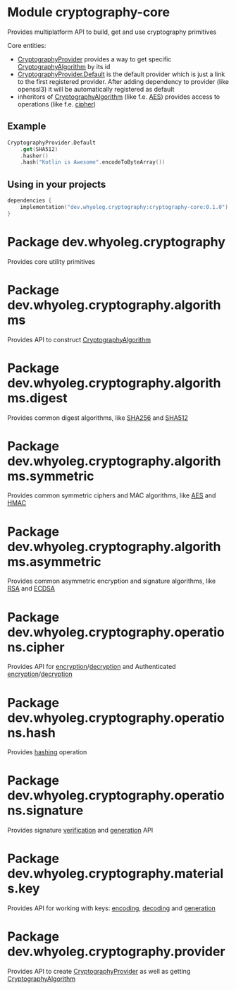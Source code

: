 # Module cryptography-core

Provides multiplatform API to build, get and use cryptography primitives

Core entities:

* [CryptographyProvider][CryptographyProvider] provides a way to get specific [CryptographyAlgorithm][CryptographyAlgorithm] by its id
* [CryptographyProvider.Default][CryptographyProvider.Default] is the default provider
  which is just a link to the first registered provider.
  After adding dependency to provider (like openssl3) it will be automatically registered as default
* inheritors of [CryptographyAlgorithm][CryptographyAlgorithm] (like f.e. [AES][AES]) provides access to operations (like
  f.e. [cipher][cipher])

## Example

```kotlin
CryptographyProvider.Default
    .get(SHA512)
    .hasher()
    .hash("Kotlin is Awesome".encodeToByteArray())
```

## Using in your projects

```kotlin
dependencies {
    implementation("dev.whyoleg.cryptography:cryptography-core:0.1.0")
}
```

[CryptographyProvider]: https://whyoleg.github.io/cryptography-kotlin/api/cryptography-core/dev.whyoleg.cryptography.provider/-cryptography-provider/index.html

[CryptographyProvider.Default]: https://whyoleg.github.io/cryptography-kotlin/api/cryptography-core/dev.whyoleg.cryptography.provider/-cryptography-provider/-default/index.html

[CryptographyAlgorithm]: https://whyoleg.github.io/cryptography-kotlin/api/cryptography-core/dev.whyoleg.cryptography.algorithms/-cryptography-algorithm/index.html

[AES]: https://whyoleg.github.io/cryptography-kotlin/api/cryptography-core/dev.whyoleg.cryptography.algorithms.symmetric/-a-e-s/index.html

[cipher]: https://whyoleg.github.io/cryptography-kotlin/api/cryptography-core/dev.whyoleg.cryptography.operations.cipher/-cipher/index.html

# Package dev.whyoleg.cryptography

Provides core utility primitives

# Package dev.whyoleg.cryptography.algorithms

Provides API to construct [CryptographyAlgorithm][CryptographyAlgorithm]

[CryptographyAlgorithm]: https://whyoleg.github.io/cryptography-kotlin/api/cryptography-core/dev.whyoleg.cryptography.algorithms/-cryptography-algorithm/index.html

# Package dev.whyoleg.cryptography.algorithms.digest

Provides common digest algorithms, like [SHA256][SHA256] and [SHA512][SHA512]

[SHA256]: https://whyoleg.github.io/cryptography-kotlin/api/cryptography-core/dev.whyoleg.cryptography.algorithms.digest/-s-h-a256/index.html

[SHA512]: https://whyoleg.github.io/cryptography-kotlin/api/cryptography-core/dev.whyoleg.cryptography.algorithms.digest/-s-h-a512/index.html

# Package dev.whyoleg.cryptography.algorithms.symmetric

Provides common symmetric ciphers and MAC algorithms, like [AES][AES] and [HMAC][HMAC]

[AES]: https://whyoleg.github.io/cryptography-kotlin/api/cryptography-core/dev.whyoleg.cryptography.algorithms.symmetric/-a-e-s/index.html

[HMAC]: https://whyoleg.github.io/cryptography-kotlin/api/cryptography-core/dev.whyoleg.cryptography.algorithms.symmetric/-h-m-a-c/index.html

# Package dev.whyoleg.cryptography.algorithms.asymmetric

Provides common asymmetric encryption and signature algorithms, like [RSA][RSA] and [ECDSA][ECDSA]

[RSA]: https://whyoleg.github.io/cryptography-kotlin/api/cryptography-core/dev.whyoleg.cryptography.algorithms.asymmetric/-r-s-a/index.html

[ECDSA]: https://whyoleg.github.io/cryptography-kotlin/api/cryptography-core/dev.whyoleg.cryptography.algorithms.asymmetric/-e-c-d-s-a/index.html

# Package dev.whyoleg.cryptography.operations.cipher

Provides API for [encryption][Encryptor]/[decryption][Decryptor] and
Authenticated [encryption][AuthenticatedEncryptor]/[decryption][AuthenticatedDecryptor]

[Encryptor]: https://whyoleg.github.io/cryptography-kotlin/api/cryptography-core/dev.whyoleg.cryptography.operations.cipher/-encryptor/index.html

[Decryptor]: https://whyoleg.github.io/cryptography-kotlin/api/cryptography-core/dev.whyoleg.cryptography.operations.cipher/-decryptor/index.html

[AuthenticatedEncryptor]: https://whyoleg.github.io/cryptography-kotlin/api/cryptography-core/dev.whyoleg.cryptography.operations.cipher/-authenticated-encryptor/index.html

[AuthenticatedDecryptor]: https://whyoleg.github.io/cryptography-kotlin/api/cryptography-core/dev.whyoleg.cryptography.operations.cipher/-authenticated-decryptor/index.html

# Package dev.whyoleg.cryptography.operations.hash

Provides [hashing][Hasher] operation

[Hasher]: https://whyoleg.github.io/cryptography-kotlin/api/cryptography-core/dev.whyoleg.cryptography.operations.hash/-hasher/index.html

# Package dev.whyoleg.cryptography.operations.signature

Provides signature [verification][SignatureVerifier] and [generation][SignatureGenerator] API

[SignatureVerifier]: https://whyoleg.github.io/cryptography-kotlin/api/cryptography-core/dev.whyoleg.cryptography.operations.signature/-signature-verifier/index.html

[SignatureGenerator]: https://whyoleg.github.io/cryptography-kotlin/api/cryptography-core/dev.whyoleg.cryptography.operations.signature/-signature-generator/index.html

# Package dev.whyoleg.cryptography.materials.key

Provides API for working with keys: [encoding][EncodableKey], [decoding][KeyDecoder] and [generation][KeyGenerator]

[EncodableKey]: https://whyoleg.github.io/cryptography-kotlin/api/cryptography-core/dev.whyoleg.cryptography.materials.key/-encodable-key/index.html

[KeyDecoder]: https://whyoleg.github.io/cryptography-kotlin/api/cryptography-core/dev.whyoleg.cryptography.materials.key/-key-decoder/index.html

[KeyGenerator]: https://whyoleg.github.io/cryptography-kotlin/api/cryptography-core/dev.whyoleg.cryptography.materials.key/-key-generator/index.html

# Package dev.whyoleg.cryptography.provider

Provides API to create [CryptographyProvider][CryptographyProvider] as well as getting [CryptographyAlgorithm][CryptographyAlgorithm]

[CryptographyProvider]: https://whyoleg.github.io/cryptography-kotlin/api/cryptography-core/dev.whyoleg.cryptography.provider/-cryptography-provider/index.html

[CryptographyAlgorithm]: https://whyoleg.github.io/cryptography-kotlin/api/cryptography-core/dev.whyoleg.cryptography.algorithms/-cryptography-algorithm/index.html
